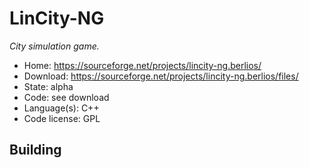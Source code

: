 # LinCity-NG

_City simulation game._

- Home: https://sourceforge.net/projects/lincity-ng.berlios/
- Download: https://sourceforge.net/projects/lincity-ng.berlios/files/
- State: alpha
- Code: see download
- Language(s): C++
- Code license: GPL

## Building

